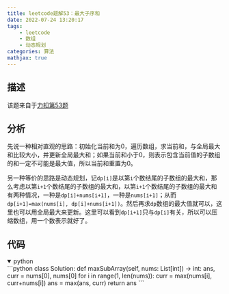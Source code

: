 ```yaml
---
title: leetcode题解53：最大子序和
date: 2022-07-24 13:20:17
tags:
    - leetcode
    - 数组
    - 动态规划
categories: 算法
mathjax: true
---
```


## 描述

该题来自于[力扣第53题](https://leetcode.cn/problems/maximum-subarray/)
<!--more-->

## 分析

先说一种相对直观的思路：初始化当前和为0，遍历数组，求当前和，与全局最大和比较大小，并更新全局最大和；如果当前和小于0，则表示包含当前值的子数组的和一定不可能是最大值，所以当前和重置为0。

另一种等价的思路是动态规划，记`dp[i]`是以第`i`个数结尾的子数组的最大和，那么考虑以第`i+1`个数结尾的子数组的最大和，以第`i+1`个数结尾的子数组的最大和有两种情况，一种是`dp[i]+nums[i+1]`，一种是`nums[i+1]`；从而`dp[i+1]=max(nums[i], dp[i]+nums[i+1])`。然后再求`dp`数组的最大值就可以，这里也可以用全局最大来更新。这里可以看到`dp[i+1]`只与`dp[i]`有关，所以可以压缩数组，用一个数表示就好了。

## 代码
<details open>
<summary>python</summary>
```python
class Solution:
    def maxSubArray(self, nums: List[int]) -> int:
        ans, curr = nums[0], nums[0]
        for i in range(1, len(nums)):
            curr = max(nums[i], curr+nums[i])
            ans = max(ans, curr)
        return ans
```
